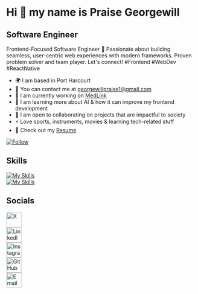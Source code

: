 # Hi 👋 my name is Praise Georgewill

## Software Engineer  

Frontend-Focused Software Engineer 🚀 Passionate about building seamless, user-centric web experiences with modern frameworks. Proven problem solver and team player. Let's connect! #Frontend #WebDev #ReactNative  

* 🌍 I am based in Port Harcourt  
* 📨 You can contact me at georgewillpraise1@gmail.com  
* 🚀 I am currently working on [MedLink](https://github.com/praise-cloud/Medilink.git)  
* 🧠 I am learning more about AI & how it can improve my frontend development  
* 🤝 I am open to collaborating on projects that are impactful to society  
* ⚡ Love sports, instruments, movies & learning tech-related stuff  
* 📄 Check out my [Resume](https://github.com/praise-cloud/myResume/main/resume.pdf)
  

[![Follow](https://img.shields.io/github/followers/praise-cloud?style=social)](https://github.com/praise-cloud)  

## Skills  

[![My Skills](https://skillicons.dev/icons?i=html,css,js,react,tailwind,ts,vscode)](https://skillicons.dev)  
[![My Skills](https://skillicons.dev/icons?i=git,github,nextjs)](https://skillicons.dev)  

## Socials  

<a href="https://twitter.com/PraiseGeorgewil" target="_blank"><img src="https://github.com/praise-cloud/praise-cloud/assets/78528599/b51c4ed9-abe4-472f-92b1-55093dbdb4c8" alt="X" width="40"></a>  
<a href="https://www.linkedin.com/in/praise-georgewill/" target="_blank"><img src="https://github.com/praise-cloud/praise-cloud/assets/78528599/18409a2e-295d-4a6b-9c52-66c1ca01c313" alt="LinkedIn" width="40"></a>  
<a href="https://www.instagram.com/praisegeorgewil" target="_blank"><img src="https://github.com/praise-cloud/praise-cloud/assets/78528599/bfa49e70-25f1-4afc-bb6f-7c97c2247d71" alt="Instagram" width="40"></a>  
<a href="https://github.com/praise-cloud" target="_blank"><img src="https://github.com/praise-cloud/praise-cloud/assets/78528599/ca82bbc5-1d64-49a8-9236-39f11538faf0" alt="GitHub" width="40"></a>  
<a href="mailto:georgewillpraise1@gmail.com" target="_blank"><img src="https://github.com/praise-cloud/praise-cloud/assets/78528599/d380dd7b-d59f-405f-ba3a-6f320c257a44" alt="Email" width="40"></a>  
